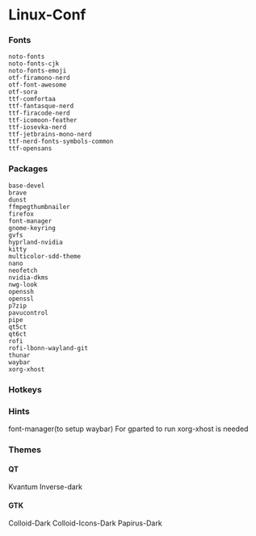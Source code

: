 # Linux-Conf

### Fonts

    noto-fonts
    noto-fonts-cjk
    noto-fonts-emoji
    otf-firamono-nerd
    otf-font-awesome
    otf-sora
    ttf-comfortaa
    ttf-fantasque-nerd
    ttf-firacode-nerd
    ttf-icomoon-feather
    ttf-iosevka-nerd
    ttf-jetbrains-mono-nerd
    ttf-nerd-fonts-symbols-common
    ttf-opensans

### Packages

    base-devel
    brave
    dunst
    ffmpegthumbnailer
    firefox
    font-manager
    gnome-keyring
    gvfs
    hyprland-nvidia
    kitty
    multicolor-sdd-theme
    nano
    neofetch
    nvidia-dkms
    nwg-look
    openssh
    openssl
    p7zip
    pavucontrol
    pipe
    qt5ct
    qt6ct
    rofi
    rofi-lbonn-wayland-git
    thunar
    waybar
    xorg-xhost

### Hotkeys

### Hints

font-manager(to setup waybar)
For gparted to run xorg-xhost is needed

### Themes

#### QT

Kvantum
Inverse-dark

#### GTK

Colloid-Dark
Colloid-Icons-Dark
Papirus-Dark
